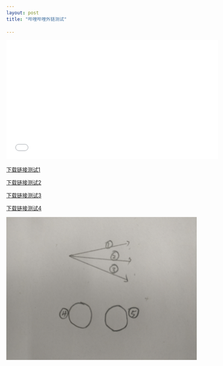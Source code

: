 ```yaml
---
layout: post
title: "哔哩哔哩外链测试"

---
```


<iframe width="560" height="315" src="//player.bilibili.com/player.html?aid=23849878&cid=39887985&page=1" scrolling="yes" border="0" frameborder="no" framespacing="0" allowfullscreen="true"> </iframe>



[下载链接测试1](https://github.com/ligy118/ligy118.github.io/blob/master/downloads/1.jpg)



[下载链接测试2](https://ligy118.github.io/downloads/1.jpg)



<a href="https://ligy118.github.io/downloads/1.jpg" download="1.jpg">下载链接测试3</a>



<a href="/downloads/1.jpg" download="1.jpg">下载链接测试4</a>





![1](/downloads/1.jpg)




